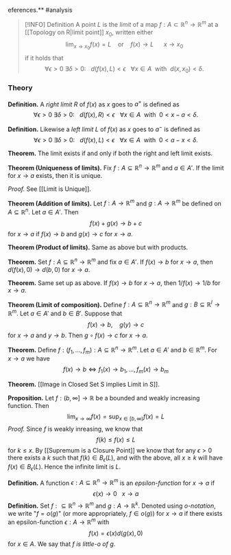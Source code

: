 eferences.** #analysis

> [!INFO] Definition
> A point $L$ is the *limit* of a map $f:A\subset \mathbb R^n \to \mathbb R^m$ at a [[Topology on R|limit point]] $x_0$, written either
> $$\lim_{x\to x_0} f(x) = L ~~~~\mathrm{or}~~~~ f(x)\to L~~~~~~x\to x_0 $$
> if it holds that 
> $$\forall \epsilon > 0~\exists \delta > 0: ~~~ d(f(x),L) < \epsilon~~~\forall x \in A ~~\mathrm{with}~~d(x,x_0) < \delta.$$

### Theory

**Definition.** A *right limit* $R$ of $f(x)$ as $x$ goes to $a^+$ is defined as
$$\forall \epsilon > 0~\exists \delta > 0: ~~~ d(f(x),R) < \epsilon~~~\forall x \in A ~~\mathrm{with}~~0 < x - a < \delta.$$

**Definition.** Likewise a *left limit* $L$ of $f(x)$ as $x$ goes to $a^-$ is defined as
$$\forall \epsilon > 0~\exists \delta > 0: ~~~ d(f(x),L) < \epsilon~~~\forall x \in A ~~\mathrm{with}~~0< a-x < \delta.$$

**Theorem.** The limit exists if and only if both the right and left limit exists.

**Theorem (Uniqueness of limits).** Fix $f:A \subseteq \mathbb R^n \to \mathbb R^m$ and $a\in A'$. If the limit for $x\to a$ exists, then it is unique.

*Proof.* See [[Limit is Unique]].

**Theorem (Addition of limits).** Let $f: A \to \mathbb R^m$ and $g:A \to \mathbb R^m$ be defined on $A \subseteq \mathbb R^n$. Let $a \in A'$. Then $$f(x)+g(x) \to b+c$$
for $x\to a$ if $f(x) \to b$ and $g(x)\to c$ for $x\to a$.

**Theorem (Product of limits).** Same as above but with products.

**Theorem.** Set $f:A\subseteq \mathbb R^n \to \mathbb R^m$ and fix $a\in A'$. If $f(x)\to b$ for $x\to a$, then $d(f(x),0) \to d(b,0)$ for $x\to a$.

**Theorem.** Same set up as above. If $f(x)\to b$ for $x\to a$, then $1/f(x) \to 1/b$ for $x\to a$.

**Theorem (Limit of composition).** Define $f:A\subseteq \mathbb R^n \to \mathbb R^m$ and $g:B\subseteq \mathbb R^l \to \mathbb R^m$. Let $a \in A'$ and $b\in B'$. Suppose that $$f(x)\to b,~~~~g(y)\to c$$
for $x\to a$ and $y\to b$. Then $g\circ f(x) \to c$ for $x\to a$.

**Theorem.** Define $f:(f_1,\dots,f_m) : A\subseteq \mathbb R^n \to \mathbb R^m$. Let $a\in A'$ and $b\in \mathbb R^m$. For $x\to a$ we have 
$$f(x)\to b \iff f_1(x) \to b_1,\dots,f_m(x)\to b_m$$
 
**Theorem.** [[Image in Closed Set S implies Limit in S]].

**Proposition.** Let $f:(b, \infty] \to \mathbb R$ be a bounded and weakly increasing function. Then
$$\lim_{x\to \infty} f(x) = \sup_{x\in[b,\infty)} f(x) = L $$
*Proof.* Since $f$ is weakly inreasing, we know that $$f(k) \leq f(x) \leq L$$for $k\leq x$. By [[Supremum is a Closure Point]] we know that for any $\epsilon>0$ there exists a $k$ such that $f(k) \in B_\epsilon(L)$, and with the above, all $x \geq k$ will have $f(x) \in B_\epsilon(L)$. Hence the infinite limit is $L$.

**Definition.** A function ${} \epsilon : A \subseteq \mathbb R^n \to \mathbb R^m {}$ is an *epsilon-function* for $x\to a$ if 
$$\epsilon(x)\to 0~~~x\to a$$
**Definition.** Set $f:\subseteq \mathbb R^n \to \mathbb R^m$ and $g : A \to \mathbb R^k$. Denoted using *o-notation*, we write  "$f=o(g)$" (or more appropriately, $f\in o(g)$) for $x\to a$ if there exists an epsilon-function $\epsilon:A\to \mathbb R^m$ with 
$$f(x) = \epsilon(x)d(g(x),0)$$
for $x\in A$. We say that *$f$ is little-o of $g$*.
 
